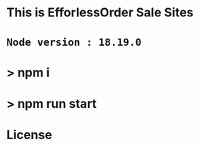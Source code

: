 #

#

# This is EfforlessOrder Sale Sites

# `Node version : 18.19.0`

# > npm i

# > npm run start

# License
